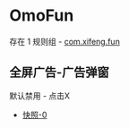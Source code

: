 # OmoFun

存在 1 规则组 - [com.xifeng.fun](/src/apps/com.xifeng.fun.ts)

## 全屏广告-广告弹窗

默认禁用 - 点击X

- [快照-0](https://i.gkd.li/import/14050836)
